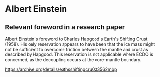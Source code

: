 # Albert Einstein

## Relevant foreword in a research paper

Albert Einstein's foreword to Charles Hapgood's Earth's Shifting Crust (1958). His only reservation appears to have been that the ice mass might not be sufficient to overcome friction between the mantle and crust as described by Hapgood. This reservation is not applicable where ECDO is concerned, as the decoupling occurs at the core-mantle boundary.

https://archive.org/details/eathsshiftingcru033562mbp
